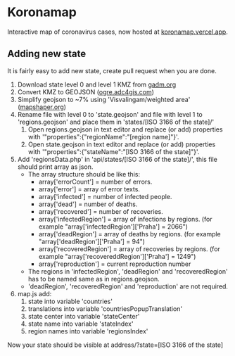 # Koronamap
Interactive map of coronavirus cases, now hosted at [koronamap.vercel.app](https://koronamap.vercel.app/).

## Adding new state
It is fairly easy to add new state, create pull request when you are done.
1. Download state level 0 and level 1 KMZ from [gadm.org](https://gadm.org/download_country_v3.html)
1. Convert KMZ to GEOJSON ([ogre.adc4gis.com](https://ogre.adc4gis.com/))
1. Simplify geojson to ~7% using 'Visvalingam/weighted area' ([mapshaper.org](https://mapshaper.org/))
1. Rename file with level 0 to 'state.geojson' and file with level 1 to 'regions.geojson' and place them in 'states/[ISO 3166 of the state]/'
   1. Open regions.geojson in text editor and replace (or add) properties with '"properties":{"regionName":"[region name]"}'.
   1. Open state.geojson in text editor and replace (or add) properties with '"properties":{"stateName":"[ISO 3166 of the state]"}'.
1. Add 'regionsData.php' in 'api/states/[ISO 3166 of the state]/', this file should print array as json.
   * The array structure should be like this:
      * array['errorCount'] = number of errors.
      * array['error'] = array of error texts.
      * array['infected'] = number of infected people.
      * array['dead'] = number of deaths.
      * array['recovered'] = number of recoveries.
      * array['infectedRegion'] = array of infections by regions. (for example "array['infectedRegion']['Praha'] = 2066")
      * array['deadRegion'] = array of deaths by regions. (for example "array['deadRegion']['Praha'] = 94")
      * array['recoveredRegion'] = array of recoveries by regions. (for example "array['recovereddRegion']['Praha'] = 1249")
      * array['reproduction'] = current reproduction number
   * The regions in 'infectedRegion', 'deadRegion' and 'recoveredRegion' has to be named same as in regions.geojson.
   * 'deadRegion', 'recoveredRegion' and 'reproduction' are not required.
1. map.js add:
   1. state into variable 'countries'
   1. translations into variable 'countriesPopupTranslation'
   1. state center into variable 'stateCenter'
   1. state name into variable 'stateIndex'
   1. region names into variable 'regionsIndex'

Now your state should be visible at address/?state=[ISO 3166 of the state]
